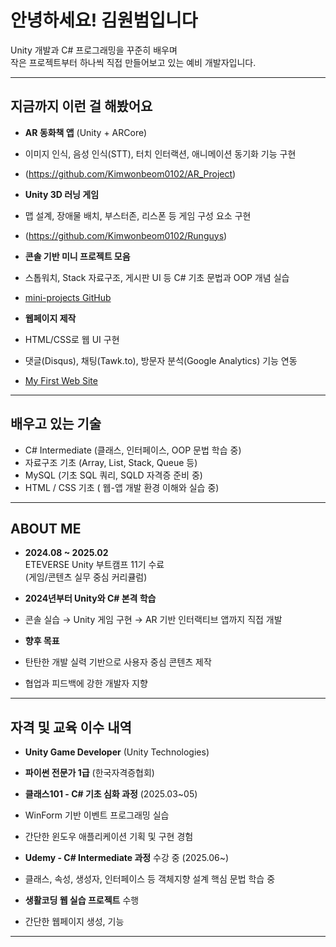 #  안녕하세요! 김원범입니다

Unity 개발과 C# 프로그래밍을 꾸준히 배우며  
작은 프로젝트부터 하나씩 직접 만들어보고 있는 예비 개발자입니다.

---

##  지금까지 이런 걸 해봤어요

-  **AR 동화책 앱** (Unity + ARCore)  
  - 이미지 인식, 음성 인식(STT), 터치 인터랙션, 애니메이션 동기화 기능 구현
  - (https://github.com/Kimwonbeom0102/AR_Project)

    
-  **Unity 3D 러닝 게임**  
  - 맵 설계, 장애물 배치, 부스터존, 리스폰 등 게임 구성 요소 구현
  - (https://github.com/Kimwonbeom0102/Runguys)
    

-  **콘솔 기반 미니 프로젝트 모음**  
  - 스톱워치, Stack 자료구조, 게시판 UI 등 C# 기초 문법과 OOP 개념 실습  
  -  [mini-projects GitHub](https://github.com/Kimwonbeom0102/mini-projects)
    

-  **웹페이지 제작**  
  - HTML/CSS로 웹 UI 구현  
  - 댓글(Disqus), 채팅(Tawk.to), 방문자 분석(Google Analytics) 기능 연동  
  -  [My First Web Site](https://kimwonbeom0102.github.io/my-first-web-site/1.html)

---

##  배우고 있는 기술

- C# Intermediate (클래스, 인터페이스, OOP 문법 학습 중)
- 자료구조 기초 (Array, List, Stack, Queue 등)
- MySQL (기초 SQL 쿼리, SQLD 자격증 준비 중)
- HTML / CSS 기초 ( 웹-앱 개발 환경 이해와 실습 중)

---

##  ABOUT ME

-  **2024.08 ~ 2025.02**  
  ETEVERSE Unity 부트캠프 11기 수료  
  (게임/콘텐츠 실무 중심 커리큘럼)

-  **2024년부터 Unity와 C# 본격 학습**  
  - 콘솔 실습 → Unity 게임 구현 → AR 기반 인터랙티브 앱까지 직접 개발

-  **향후 목표**  
  - 탄탄한 개발 실력 기반으로 사용자 중심 콘텐츠 제작  
  - 협업과 피드백에 강한 개발자 지향

---

##  자격 및 교육 이수 내역

-  **Unity Game Developer** (Unity Technologies)
-  **파이썬 전문가 1급** (한국자격증협회)

-  **클래스101 - C# 기초 심화 과정** (2025.03~05)  
  - WinForm 기반 이벤트 프로그래밍 실습  
  - 간단한 윈도우 애플리케이션 기획 및 구현 경험

-  **Udemy - C# Intermediate 과정** 수강 중 (2025.06~)  
  - 클래스, 속성, 생성자, 인터페이스 등 객체지향 설계 핵심 문법 학습 중

-  **생활코딩 웹 실습 프로젝트** 수행  
  - 간단한 웹페이지 생성, 기능

---
